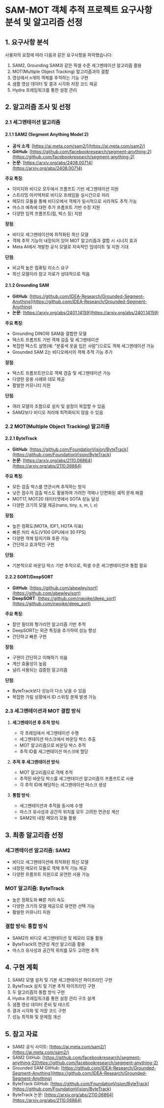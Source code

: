 # SAM-MOT 객체 추적 프로젝트 요구사항 분석 및 알고리즘 선정

## 1. 요구사항 분석

사용자의 요청에 따라 다음과 같은 요구사항을 파악했습니다:

1. SAM2, Grounding SAM과 같은 픽셀 수준 세그멘테이션 알고리즘 활용
2. MOT(Multiple Object Tracking) 알고리즘과의 결합
3. 영상에서 n개의 객체를 추적하는 기능 구현
4. 샘플 영상 데이터 및 결과 시각화 저장 코드 제공
5. Hydra 프레임워크를 통한 설정 관리

## 2. 알고리즘 조사 및 선정

### 2.1 세그멘테이션 알고리즘

#### 2.1.1 SAM2 (Segment Anything Model 2)

- **공식 소개**: [https://ai.meta.com/sam2/](https://ai.meta.com/sam2/)
- **GitHub**: [https://github.com/facebookresearch/segment-anything-2](https://github.com/facebookresearch/segment-anything-2)
- **논문**: [https://arxiv.org/abs/2408.00714](https://arxiv.org/abs/2408.00714)

**주요 특징**:
- 이미지와 비디오 모두에서 프롬프트 기반 세그멘테이션 지원
- 스트리밍 아키텍처로 비디오 프레임을 실시간으로 처리
- 메모리 모듈을 통해 비디오에서 객체가 일시적으로 사라져도 추적 가능
- 마스크 예측에 대한 추가 프롬프트 기반 수정 지원
- 다양한 입력 프롬프트(점, 박스 등) 지원

**장점**:
- 비디오 세그멘테이션에 최적화된 최신 모델
- 객체 추적 기능이 내장되어 있어 MOT 알고리즘과 결합 시 시너지 효과
- Meta AI에서 개발한 공식 모델로 지속적인 업데이트 및 지원 기대

**단점**:
- 비교적 높은 컴퓨팅 리소스 요구
- 최신 모델이라 참고 자료가 상대적으로 적음

#### 2.1.2 Grounding SAM

- **GitHub**: [https://github.com/IDEA-Research/Grounded-Segment-Anything](https://github.com/IDEA-Research/Grounded-Segment-Anything)
- **논문**: [https://arxiv.org/abs/2401.14159](https://arxiv.org/abs/2401.14159)

**주요 특징**:
- Grounding DINO와 SAM을 결합한 모델
- 텍스트 프롬프트 기반 객체 검출 및 세그멘테이션
- 복잡한 텍스트 설명(예: "분홍색 옷을 입은 사람")으로도 객체 세그멘테이션 가능
- Grounded SAM 2는 비디오에서의 객체 추적 기능 추가

**장점**:
- 텍스트 프롬프트만으로 객체 검출 및 세그멘테이션 가능
- 다양한 응용 사례와 데모 제공
- 활발한 커뮤니티 지원

**단점**:
- 여러 모델의 조합으로 설치 및 설정이 복잡할 수 있음
- SAM2보다 비디오 처리에 최적화되지 않을 수 있음

### 2.2 MOT(Multiple Object Tracking) 알고리즘

#### 2.2.1 ByteTrack

- **GitHub**: [https://github.com/FoundationVision/ByteTrack](https://github.com/FoundationVision/ByteTrack)
- **논문**: [https://arxiv.org/abs/2110.06864](https://arxiv.org/abs/2110.06864)

**주요 특징**:
- 모든 검출 박스를 연관시켜 추적하는 방식
- 낮은 점수의 검출 박스도 활용하여 가려진 객체나 단편화된 궤적 문제 해결
- MOT17, MOT20 데이터셋에서 SOTA 성능 달성
- 다양한 크기의 모델 제공(nano, tiny, s, m, l, x)

**장점**:
- 높은 정확도(MOTA, IDF1, HOTA 지표)
- 빠른 처리 속도(V100 GPU에서 30 FPS)
- 다양한 객체 탐지기와 호환 가능
- 간단하고 효과적인 구현

**단점**:
- 기본적으로 바운딩 박스 기반 추적으로, 픽셀 수준 세그멘테이션과 통합 필요

#### 2.2.2 SORT/DeepSORT

- **GitHub**: [https://github.com/abewley/sort](https://github.com/abewley/sort)
- **DeepSORT**: [https://github.com/nwojke/deep_sort](https://github.com/nwojke/deep_sort)

**주요 특징**:
- 칼만 필터와 헝가리안 알고리즘 기반 추적
- DeepSORT는 외관 특징을 추가하여 성능 향상
- 간단하고 빠른 구현

**장점**:
- 구현이 간단하고 이해하기 쉬움
- 계산 효율성이 높음
- 널리 사용되는 검증된 알고리즘

**단점**:
- ByteTrack보다 성능이 다소 낮을 수 있음
- 복잡한 가림 상황에서 ID 스위칭 문제 발생 가능

### 2.3 세그멘테이션과 MOT 결합 방식

1. **세그멘테이션 후 추적 방식**:
   - 각 프레임에서 세그멘테이션 수행
   - 세그멘테이션 마스크에서 바운딩 박스 추출
   - MOT 알고리즘으로 바운딩 박스 추적
   - 추적 ID를 세그멘테이션 마스크에 할당

2. **추적 후 세그멘테이션 방식**:
   - MOT 알고리즘으로 객체 추적
   - 추적된 바운딩 박스를 세그멘테이션 알고리즘의 프롬프트로 사용
   - 각 추적 ID에 해당하는 세그멘테이션 마스크 생성

3. **통합 방식**:
   - 세그멘테이션과 추적을 동시에 수행
   - 마스크 유사성과 공간적 위치를 모두 고려한 연관성 계산
   - SAM2의 내장 메모리 모듈 활용

## 3. 최종 알고리즘 선정

### 세그멘테이션 알고리즘: SAM2
- 비디오 세그멘테이션에 최적화된 최신 모델
- 내장된 메모리 모듈로 객체 추적 기능 제공
- 다양한 프롬프트 지원으로 유연한 사용 가능

### MOT 알고리즘: ByteTrack
- 높은 정확도와 빠른 처리 속도
- 다양한 크기의 모델 제공으로 유연한 선택 가능
- 활발한 커뮤니티 지원

### 결합 방식: 통합 방식
- SAM2의 비디오 세그멘테이션 및 메모리 모듈 활용
- ByteTrack의 연관성 계산 알고리즘 활용
- 마스크 유사성과 공간적 위치를 모두 고려한 추적

## 4. 구현 계획

1. SAM2 모델 설치 및 기본 세그멘테이션 파이프라인 구현
2. ByteTrack 설치 및 기본 추적 파이프라인 구현
3. 두 알고리즘의 통합 방식 구현
4. Hydra 프레임워크를 통한 설정 관리 구조 설계
5. 샘플 영상 데이터 준비 및 테스트
6. 결과 시각화 및 저장 코드 구현
7. 성능 최적화 및 문제점 개선

## 5. 참고 자료

- SAM2 공식 사이트: [https://ai.meta.com/sam2/](https://ai.meta.com/sam2/)
- SAM2 GitHub: [https://github.com/facebookresearch/segment-anything-2](https://github.com/facebookresearch/segment-anything-2)
- Grounded SAM GitHub: [https://github.com/IDEA-Research/Grounded-Segment-Anything](https://github.com/IDEA-Research/Grounded-Segment-Anything)
- ByteTrack GitHub: [https://github.com/FoundationVision/ByteTrack](https://github.com/FoundationVision/ByteTrack)
- ByteTrack 논문: [https://arxiv.org/abs/2110.06864](https://arxiv.org/abs/2110.06864)
